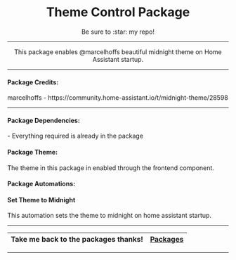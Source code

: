 <h1 align="center">Theme Control Package</h1>
<p align="center">Be sure to :star: my repo!</p>
<hr *** </hr>
<p align="center">This package enables @marcelhoffs beautiful midnight theme on Home Assistant startup.</p>
<hr --- </hr> 

<h4 align="left">Package Credits:</h4>
<p align="left">marcelhoffs - https://community.home-assistant.io/t/midnight-theme/28598</br>

<hr --- </hr>

<h4 align="left">Package Dependencies:</h4>
<p align="left">- Everything required is already in the package</br>
<h4 align="left">Package Theme:</h4>
<p align="left">The theme in this package in enabled through the frontend component.</br>
<h4 align="left">Package Automations:</h4>
<h4 align="left">Set Theme to Midnight</h4>
<p align="left">This automation sets the theme to midnight on home assistant startup.</p>
<hr --- </hr>

| Take me back to the packages thanks!| [Packages](https://github.com/JamesMcCarthy79/Home-Assistant-Config/tree/master/config/packages) | 
| --- | --- |

<hr --- </hr>